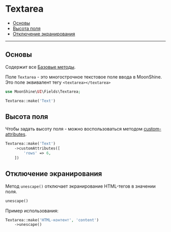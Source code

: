 # Textarea

- [Основы](#basics)
- [Высота поля](#rows)
- [Отключение экранирования](#unescape)

---

<a name="basics"></a>
## Основы

Содержит все [Базовые методы](#/docs/{{version}}/fields/basic-methods.md).

Поле `Textarea` - это многострочное текстовое поле ввода в MoonShine. Это поле эквивалент тегу `<textarea></textarea>`

```php
use MoonShine\UI\Fields\Textarea;

Textarea::make('Text')
```

<a name="rows"></a>
## Высота поля

Чтобы задать высоту поля - можно воспользоваться методом [custom-attributes](#/docs/{{version}}/fields/basic-methods.md#custom-attributes).

```php
Textarea::make('Text')
    ->customAttributes([
        'rows' => 6,
    ])
```

<a name="unescape"></a>
## Отключение экранирования

Метод `unescape()` отключает экранирование HTML-тегов в значении поля.

```php
unescape()
```

Пример использования:

```php
Textarea::make('HTML-контент', 'content')
    ->unescape()
```
